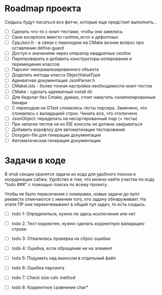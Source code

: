 # Roadmap проекта

Сюдысь будут писаться все фитчи, которые еще предстоит выполнить...

- [ ] Сделать что-то с юнит-тестами, чтобы они завелись
- [ ] Свои exceptions вместо runtime_error и дефолтных
- [ ] CppJson.h - в связи с переходом на CMake возник вопрос про оставление define-guard
- [ ] Доступ к значениям через оператор квадратных скобок
- [ ] Перепроверить и добавить конструкторы копирования и перемещения классов
- [ ] Парсинг ненормализированного объекта
- [ ] Доделать методы класса ObjectValueType
- [ ] Адекватная документация JsonParser.h
- [ ] CMakeLists - более тонкая настройка необходимости юнит-тестов
- [ ] CMake - сделать адекватный install dir
- [ ] Для бедолаг без Cmake, думаю, стоит намутить скомпилированные бинари
- [ ] С переходом на GTest сломались тесты парсера. Замечено, что сломались с валидацией строк. Чинить все, что отключено
- [ ] JsonObject: переделать на несортированный map (+ тесты)
- [ ] При запуске тестов не из IDE консоль не должна закрываться
- [ ] Добавить воркфлоу для автоматизации тестирования
- [ ] Doxygen-file для генерации документации
- [ ] Автоматическая генерация документации

# Задачи в коде

В этой секции хранятся задачи из кода для удобного поиска и координации
сабжа. Удобство в том, что можно найти участки по коду "todo ###" с
помощью поиска по всему проекту.

Чтобы не было пересечения с номерами, новые задачи до пулл реквеста
отмечаются с именем того, кто задачу обнаруживает. На этапе ПР они
перекочевывают в общий пул задач, то есть сюдысь.

- [ ] todo 1: Определиться, нужно ли здесь исключение или нет
- [ ] todo 2: Тест корректен, нужно сделать корректную валидацию строки
- [ ] todo 3: Отвалилась проверка на сброс ошибки
- [ ] todo 4: Ошибка, если обращение не на элемент
- [ ] todo 5: Подумать над выносом в отдельный файл
- [ ] todo 6: Ошибка парсинга
- [ ] todo 7: Check size calc method
- [ ] todo 8: Корректное сравнение char*

